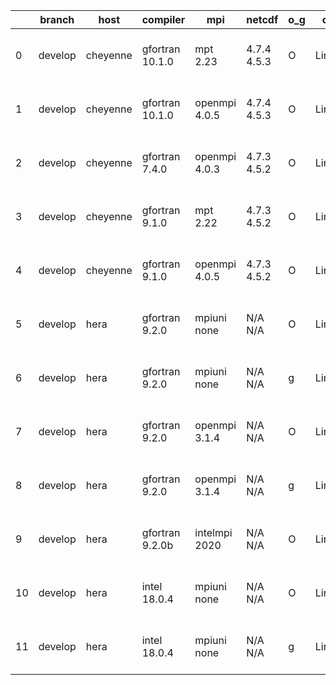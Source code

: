 |    | branch   | host     | compiler        | mpi           | netcdf      | o_g   | os    | build   | u_pass   | u_fail   | s_pass   | s_fail   | e_pass   | e_fail   | nuopc_pass   | nuopc_fail   | artifacts_hash                                                                                                                                              | modified                  |
|----|----------|----------|-----------------|---------------|-------------|-------|-------|---------|----------|----------|----------|----------|----------|----------|--------------|--------------|-------------------------------------------------------------------------------------------------------------------------------------------------------------|---------------------------|
|  0 | develop  | cheyenne | gfortran 10.1.0 | mpt 2.23      | 4.7.4 4.5.3 | O     | Linux | pass    | pending  | pending  | pending  | pending  | pending  | pending  | pending      | pending      | [artifacts](https://github.com/esmf-org/esmf-test-artifacts/tree/59ad7a3ae969056c69fdd1514c7ffd9d9e1eeba8/develop/cheyenne/gfortran/10.1.0/O/mpt/2.23)      | 2022-03-17 16:45:41 -0600 |
|  1 | develop  | cheyenne | gfortran 10.1.0 | openmpi 4.0.5 | 4.7.4 4.5.3 | O     | Linux | pass    | pending  | pending  | pending  | pending  | pending  | pending  | pending      | pending      | [artifacts](https://github.com/esmf-org/esmf-test-artifacts/tree/9f154dd4bcb2de0ab02c9872e511dddee635262c/develop/cheyenne/gfortran/10.1.0/O/openmpi/4.0.5) | 2022-03-17 16:45:48 -0600 |
|  2 | develop  | cheyenne | gfortran 7.4.0  | openmpi 4.0.3 | 4.7.3 4.5.2 | O     | Linux | pass    | pending  | pending  | pending  | pending  | pending  | pending  | pending      | pending      | [artifacts](https://github.com/esmf-org/esmf-test-artifacts/tree/dbb39bc426d4ee96b42d8ff766ac118b0bfeb485/develop/cheyenne/gfortran/7.4.0/O/openmpi/4.0.3)  | 2022-03-17 16:40:12 -0600 |
|  3 | develop  | cheyenne | gfortran 9.1.0  | mpt 2.22      | 4.7.3 4.5.2 | O     | Linux | pass    | pending  | pending  | pending  | pending  | pending  | pending  | pending      | pending      | [artifacts](https://github.com/esmf-org/esmf-test-artifacts/tree/17955d6c9c389ba73bd3d8645a03cd56efa2d6ea/develop/cheyenne/gfortran/9.1.0/O/mpt/2.22)       | 2022-03-17 16:42:51 -0600 |
|  4 | develop  | cheyenne | gfortran 9.1.0  | openmpi 4.0.5 | 4.7.3 4.5.2 | O     | Linux | pass    | pending  | pending  | pending  | pending  | pending  | pending  | pending      | pending      | [artifacts](https://github.com/esmf-org/esmf-test-artifacts/tree/a2435f6d77255a1bc92cd215509192186714a63a/develop/cheyenne/gfortran/9.1.0/O/openmpi/4.0.5)  | 2022-03-17 16:41:58 -0600 |
|  5 | develop  | hera     | gfortran 9.2.0  | mpiuni none   | N/A N/A     | O     | Linux | fail    | fail     | fail     | fail     | fail     | fail     | fail     | 0            | 50           | [artifacts](https://github.com/esmf-org/esmf-test-artifacts/tree/9e65e07ad5fe3a9bf63b36f334345474a39179d3/develop/hera/gfortran/9.2.0/O/mpiuni/none)        | 2022-03-17 22:35:07 +0000 |
|  6 | develop  | hera     | gfortran 9.2.0  | mpiuni none   | N/A N/A     | g     | Linux | fail    | fail     | fail     | fail     | fail     | fail     | fail     | 0            | 50           | [artifacts](https://github.com/esmf-org/esmf-test-artifacts/tree/856d22ebb7336266ef1123f18bad87e1c18a55a2/develop/hera/gfortran/9.2.0/g/mpiuni/none)        | 2022-03-17 22:45:12 +0000 |
|  7 | develop  | hera     | gfortran 9.2.0  | openmpi 3.1.4 | N/A N/A     | O     | Linux | fail    | fail     | fail     | fail     | fail     | fail     | fail     | 0            | 50           | [artifacts](https://github.com/esmf-org/esmf-test-artifacts/tree/9e65e07ad5fe3a9bf63b36f334345474a39179d3/develop/hera/gfortran/9.2.0/O/openmpi/3.1.4)      | 2022-03-17 22:35:07 +0000 |
|  8 | develop  | hera     | gfortran 9.2.0  | openmpi 3.1.4 | N/A N/A     | g     | Linux | fail    | fail     | fail     | fail     | fail     | fail     | fail     | 0            | 50           | [artifacts](https://github.com/esmf-org/esmf-test-artifacts/tree/81fd68f498e62efda7c8532c8e3465ef27760f4a/develop/hera/gfortran/9.2.0/g/openmpi/3.1.4)      | 2022-03-17 22:50:45 +0000 |
|  9 | develop  | hera     | gfortran 9.2.0b | intelmpi 2020 | N/A N/A     | O     | Linux | pass    | 0        | 8807     | 0        | 49       | 0        | 80       | 0            | 50           | [artifacts](https://github.com/esmf-org/esmf-test-artifacts/tree/060114cf2a694351779b0f91f98bfef1bfd29e36/develop/hera/gfortran/9.2.0b/O/intelmpi/2020)     | 2022-03-17 23:07:11 +0000 |
| 10 | develop  | hera     | intel 18.0.4    | mpiuni none   | N/A N/A     | O     | Linux | fail    | fail     | fail     | fail     | fail     | fail     | fail     | 0            | 50           | [artifacts](https://github.com/esmf-org/esmf-test-artifacts/tree/dca83146f8c78d33f8ceeef48beb22fbbb0abc06/develop/hera/intel/18.0.4/O/mpiuni/none)          | 2022-03-17 22:33:59 +0000 |
| 11 | develop  | hera     | intel 18.0.4    | mpiuni none   | N/A N/A     | g     | Linux | fail    | fail     | fail     | fail     | fail     | fail     | fail     | 0            | 50           | [artifacts](https://github.com/esmf-org/esmf-test-artifacts/tree/d71a0870a166c31ba3e4ed95b22921005ecb3c13/develop/hera/intel/18.0.4/g/mpiuni/none)          | 2022-03-17 22:42:33 +0000 |